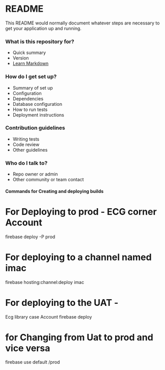 # README #

This README would normally document whatever steps are necessary to get your application up and running.

### What is this repository for? ###

* Quick summary
* Version
* [Learn Markdown](https://bitbucket.org/tutorials/markdowndemo)

### How do I get set up? ###

* Summary of set up
* Configuration
* Dependencies
* Database configuration
* How to run tests
* Deployment instructions

### Contribution guidelines ###

* Writing tests
* Code review
* Other guidelines

### Who do I talk to? ###

* Repo owner or admin
* Other community or team contact

#### Commands for Creating and deploying builds

# For Deploying to prod - ECG corner Account
firebase deploy -P prod

# For deploying to a channel named imac
firebase hosting:channel:deploy imac

# For deploying to the UAT - 
Ecg library case Account firebase deploy

# for Changing from Uat to prod and vice versa
firebase use default /prod
